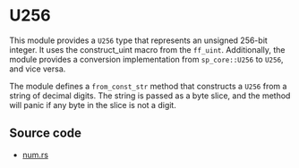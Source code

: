 # U256

This module provides a `U256` type that represents an unsigned 256-bit integer. It uses the construct_uint macro from the `ff_uint`. Additionally, the module provides a conversion implementation from `sp_core::U256` to `U256`, and vice versa.

The module defines a `from_const_str` method that constructs a `U256` from a string of decimal digits. The string is passed as a byte slice, and the method will panic if any byte in the slice is not a digit.

## Source code

* [num.rs](https://github.com/zeropoolnetwork/zeropool-substrate/blob/main/pallets/pallet-zeropool/src/num.rs)